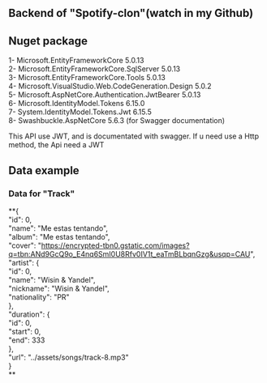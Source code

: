 ## Backend of "Spotify-clon"(watch in my Github)

## Nuget package
1- Microsoft.EntityFrameworkCore 5.0.13 <br>
2- Microsoft.EntityFrameworkCore.SqlServer 5.0.13 <br>
3- Microsoft.EntityFrameworkCore.Tools 5.0.13 <br>
4- Microsoft.VisualStudio.Web.CodeGeneration.Design 5.0.2 <br>
5- Microsoft.AspNetCore.Authentication.JwtBearer 5.0.13 <br>
6- Microsoft.IdentityModel.Tokens 6.15.0 <br>
7- System.IdentityModel.Tokens.Jwt 6.15.5 <br>
8- Swashbuckle.AspNetCore 5.6.3 (for Swagger documentation) 

This API use JWT, and is documentated with swagger. If u need use a Http method, the Api need a JWT 

## Data example 

### Data for "Track"
**{ <br>
  "id": 0, <br>
  "name": "Me estas tentando", <br>
  "album": "Me estas tentando", <br>
  "cover": "https://encrypted-tbn0.gstatic.com/images?q=tbn:ANd9GcQ9o_E4nq6SmI0U8Rfv0IV1t_eaTmBLbqnGzg&usqp=CAU", <br>
  "artist": { <br>
    "id": 0, <br> 
    "name": "Wisin & Yandel", <br>
    "nickname": "Wisin & Yandel", <br> 
    "nationality": "PR" <br>
  }, <br>
  "duration": { <br> 
    "id": 0, <br>
    "start": 0, <br>
    "end": 333 <br>
  }, <br> 
  "url": "../assets/songs/track-8.mp3" <br>
}<br>
 **
